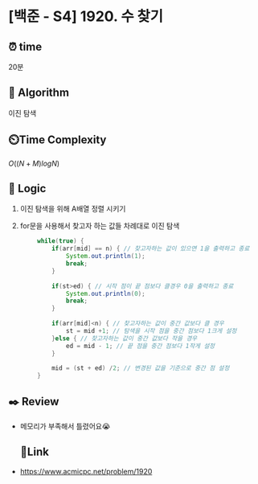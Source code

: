 # [백준 - S4] 1920. 수 찾기
 
## ⏰  **time**
20분

## :pushpin: **Algorithm**
이진 탐색

## ⏲️**Time Complexity**
$O((N+M)logN)$

## :round_pushpin: **Logic**
1. 이진 탐색을 위해 A배열 정렬 시키기
  
2. for문을 사용해서 찾고자 하는 값들 차례대로 이진 탐색
```java
		while(true) {
			if(arr[mid] == n) { // 찾고자하는 값이 있으면 1을 출력하고 종료
				System.out.println(1);
				break;
			}
			
			if(st>ed) { // 시작 점이 끝 점보다 클경우 0을 출력하고 종료
				System.out.println(0);
				break;
			}
			
			if(arr[mid]<n) { // 찾고자하는 값이 중간 값보다 클 경우 
				st = mid +1; // 탐색을 시작 점을 중간 점보다 1크게 설정
			}else { // 찾고자하는 값이 중간 값보다 작을 경우
				ed = mid - 1; // 끝 점을 중간 점보다 1작게 설정
			}
			
			mid = (st + ed) /2; // 변경된 값을 기준으로 중간 점 설정
		}
```

## :black_nib: **Review**
- 메모리가 부족해서 틀렸어요😭

  ## 📡**Link**

- https://www.acmicpc.net/problem/1920

  

